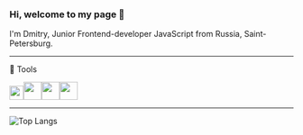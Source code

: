 ### Hi, welcome to my page 👋

I'm Dmitry, Junior Frontend-developer JavaScript from Russia, Saint-Petersburg.  
***
:wrench: Tools  
  
<img height="25" width="25" src="https://cdn.jsdelivr.net/npm/simple-icons@v4/icons/react.svg" /><img height="32" width="32" src="https://cdn.jsdelivr.net/npm/simple-icons@v4/icons/html5.svg" /><img height="32" width="32" src="https://cdn.jsdelivr.net/npm/simple-icons@v4/icons/javascript.svg" /><img height="32" width="32" src="https://cdn.jsdelivr.net/npm/simple-icons@v4/icons/css3.svg" />



***
![Top Langs](https://github-readme-stats.vercel.app/api/top-langs/?username=skredmi&layout=compact&theme=tokyonight)

